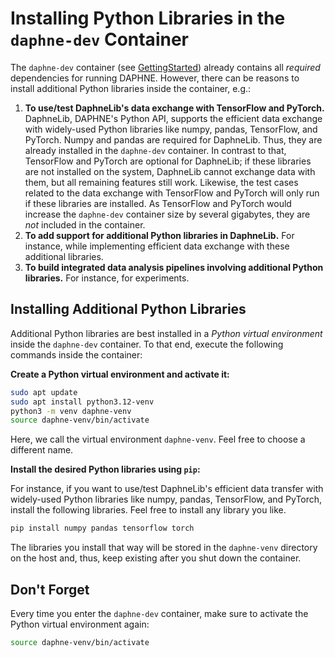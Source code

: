 <!--
Copyright 2025 The DAPHNE Consortium

Licensed under the Apache License, Version 2.0 (the "License");
you may not use this file except in compliance with the License.
You may obtain a copy of the License at

    http://www.apache.org/licenses/LICENSE-2.0

Unless required by applicable law or agreed to in writing, software
distributed under the License is distributed on an "AS IS" BASIS,
WITHOUT WARRANTIES OR CONDITIONS OF ANY KIND, either express or implied.
See the License for the specific language governing permissions and
limitations under the License.
-->

# Installing Python Libraries in the `daphne-dev` Container

The `daphne-dev` container (see [GettingStarted](/doc/GettingStarted.md)) already contains all *required* dependencies for running DAPHNE. However, there can be reasons to install additional Python libraries inside the container, e.g.:

1. **To use/test DaphneLib's data exchange with TensorFlow and PyTorch.** 
    DaphneLib, DAPHNE's Python API, supports the efficient data exchange with widely-used Python libraries like numpy, pandas, TensorFlow, and PyTorch.
    Numpy and pandas are required for DaphneLib.
    Thus, they are already installed in the `daphne-dev` container.
    In contrast to that, TensorFlow and PyTorch are optional for DaphneLib; if these libraries are not installed on the system, DaphneLib cannot exchange data with them, but all remaining features still work.
    Likewise, the test cases related to the data exchange with TensorFlow and PyTorch will only run if these libraries are installed.
    As TensorFlow and PyTorch would increase the `daphne-dev` container size by several gigabytes, they are *not* included in the container.
1. **To add support for additional Python libraries in DaphneLib.**
    For instance, while implementing efficient data exchange with these additional libraries.
1. **To build integrated data analysis pipelines involving additional Python libraries.**
    For instance, for experiments.

## Installing Additional Python Libraries

Additional Python libraries are best installed in a *Python virtual environment* inside the `daphne-dev` container.
To that end, execute the following commands inside the container:

**Create a Python virtual environment and activate it:**

```bash
sudo apt update
sudo apt install python3.12-venv
python3 -m venv daphne-venv
source daphne-venv/bin/activate
```

Here, we call the virtual environment `daphne-venv`.
Feel free to choose a different name.

**Install the desired Python libraries using `pip`:**

For instance, if you want to use/test DaphneLib's efficient data transfer with widely-used Python libraries like numpy, pandas, TensorFlow, and PyTorch, install the following libraries.
Feel free to install any library you like.

```bash
pip install numpy pandas tensorflow torch
```

The libraries you install that way will be stored in the `daphne-venv` directory on the host and, thus, keep existing after you shut down the container.

## Don't Forget

Every time you enter the `daphne-dev` container, make sure to activate the Python virtual environment again:

```bash
source daphne-venv/bin/activate
```